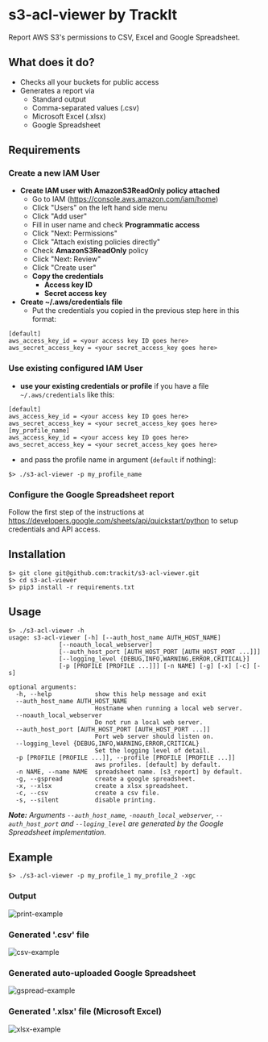 # s3-acl-viewer by TrackIt

Report AWS S3's permissions to CSV, Excel and Google Spreadsheet.

## What does it do?
- Checks all your buckets for public access
- Generates a report via
  - Standard output
  - Comma-separated values (.csv)
  - Microsoft Excel (.xlsx)
  - Google Spreadsheet

## Requirements

### Create a new IAM User
 - **Create IAM user with AmazonS3ReadOnly policy attached**
   - Go to IAM (https://console.aws.amazon.com/iam/home)
   - Click "Users" on the left hand side menu
   - Click "Add user"
   - Fill in user name and check **Programmatic access**
   - Click "Next: Permissions"
   - Click "Attach existing policies directly"
   - Check **AmazonS3ReadOnly** policy
   - Click "Next: Review"
   - Click "Create user"
   - **Copy the credentials**
     - **Access key ID**
     - **Secret access key**
 - **Create ~/.aws/credentials file**
   - Put the credentials you copied in the previous step here in this format:
```
[default]
aws_access_key_id = <your access key ID goes here>
aws_secret_access_key = <your secret_access_key goes here>
```
### Use existing configured IAM User
 - **use your existing credentials or profile** if you have a file `~/.aws/credentials` like this:
```
[default]
aws_access_key_id = <your access key ID goes here>
aws_secret_access_key = <your secret_access_key goes here>
[my_profile_name]
aws_access_key_id = <your access key ID goes here>
aws_secret_access_key = <your secret_access_key goes here>
```
 - and pass the profile name in argument (`default` if nothing):
```
$> ./s3-acl-viewer -p my_profile_name
```

### Configure the Google Spreadsheet report

Follow the first step of the instructions at https://developers.google.com/sheets/api/quickstart/python to setup credentials and API access.

## Installation

```
$> git clone git@github.com:trackit/s3-acl-viewer.git
$> cd s3-acl-viewer
$> pip3 install -r requirements.txt
```

## Usage
```
$> ./s3-acl-viewer -h
usage: s3-acl-viewer [-h] [--auth_host_name AUTH_HOST_NAME]
              [--noauth_local_webserver]
              [--auth_host_port [AUTH_HOST_PORT [AUTH_HOST_PORT ...]]]
              [--logging_level {DEBUG,INFO,WARNING,ERROR,CRITICAL}]
              [-p [PROFILE [PROFILE ...]]] [-n NAME] [-g] [-x] [-c] [-s]

optional arguments:
  -h, --help            show this help message and exit
  --auth_host_name AUTH_HOST_NAME
                        Hostname when running a local web server.
  --noauth_local_webserver
                        Do not run a local web server.
  --auth_host_port [AUTH_HOST_PORT [AUTH_HOST_PORT ...]]
                        Port web server should listen on.
  --logging_level {DEBUG,INFO,WARNING,ERROR,CRITICAL}
                        Set the logging level of detail.
  -p [PROFILE [PROFILE ...]], --profile [PROFILE [PROFILE ...]]
                        aws profiles. [default] by default.
  -n NAME, --name NAME  spreadsheet name. [s3_report] by default.
  -g, --gspread         create a google spreadsheet.
  -x, --xlsx            create a xlsx spreadsheet.
  -c, --csv             create a csv file.
  -s, --silent          disable printing.
```

***Note:** Arguments `--auth_host_name`, `-noauth_local_webserver`, `--auth_host_port` and `--loging_level` are generated by the Google Spreadsheet implementation.*


## Example

```
$> ./s3-acl-viewer -p my_profile_1 my_profile_2 -xgc
```

### Output
![print-example](https://s3-us-west-2.amazonaws.com/trackit-public-artifacts/s3-acl-viewer/print-example.png)

### Generated '.csv' file
![csv-example](https://s3-us-west-2.amazonaws.com/trackit-public-artifacts/s3-acl-viewer/csv-example.png)

### Generated auto-uploaded Google Spreadsheet
![gspread-example](https://s3-us-west-2.amazonaws.com/trackit-public-artifacts/s3-acl-viewer/gspread-example.png)

### Generated '.xlsx' file (Microsoft Excel)
![xlsx-example](https://s3-us-west-2.amazonaws.com/trackit-public-artifacts/s3-acl-viewer/xlsx-example.png)

